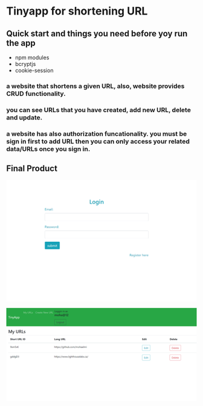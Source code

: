 # Tinyapp for shortening URL

## Quick start and things you need before yoy run the app
  - npm modules
  - bcryptjs
  - cookie-session

### a website that shortens a given URL, also, website provides CRUD functionality.
### you can see URLs that you have created, add new URL, delete and update.

### a website has also authorization funcationality. you must be sign in first to add URL then you can only access your related data/URLs once you sign in.

## Final Product

![Login Page](/pictures/login.png)

![Main Page](/pictures/mainPage.png)






